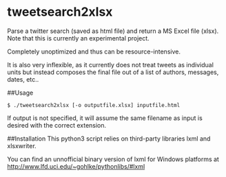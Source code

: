 # tweetsearch2xlsx
Parse a twitter search (saved as html file) and return a MS Excel file (xlsx). Note that this is currently an experimental project.

Completely unoptimized and thus can be resource-intensive.

It is also very inflexible, as it currently does not treat tweets as individual units but instead composes the final file out of a list of authors, messages, dates, etc..

##Usage
```
$ ./tweetsearch2xlsx [-o outputfile.xlsx] inputfile.html
```

If output is not specified, it will assume the same filename as input is desired with the correct extension.

##Installation
This python3 script relies on third-party libraries lxml and xlsxwriter.

You can find an unnofficial binary version of lxml for Windows platforms at http://www.lfd.uci.edu/~gohlke/pythonlibs/#lxml
